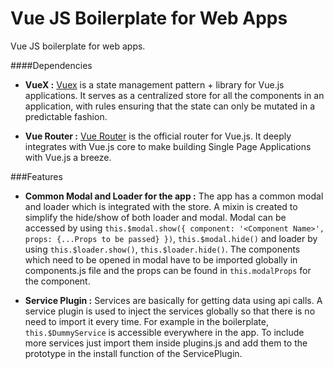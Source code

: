 # Vue JS Boilerplate for Web Apps

Vue JS boilerplate for web apps.

####Dependencies 

- **VueX :** [Vuex](https://vuex.vuejs.org/) is a state management pattern + library for Vue.js applications. It serves as a centralized store for all the components in an application, with rules ensuring that the state can only be mutated in a predictable fashion.

- **Vue Router :** [Vue Router](https://router.vuejs.org/) is the official router for Vue.js. It deeply integrates with Vue.js core to make building Single Page Applications with Vue.js a breeze.

###Features 

- **Common Modal and Loader for the app :** The app has a common modal and loader which is integrated with the store. A mixin is created to simplify the hide/show of both loader and modal. Modal can be accessed by using `this.$modal.show({ component: '<Component Name>', props: {...Props to be passed} })`, `this.$modal.hide()` and loader by using `this.$loader.show()`, `this.$loader.hide()`. The components which need to be opened in modal have to be imported globally in components.js file and the props can be found in `this.modalProps` for the component.

- **Service Plugin :** Services are basically for getting data using api  calls. A service plugin is used to inject the services globally so that there is no need to import it every time. For example in the boilerplate, `this.$DummyService` is accessible everywhere in the app. To include more services just import them inside plugins.js and add them to the prototype in the install function of the ServicePlugin.

